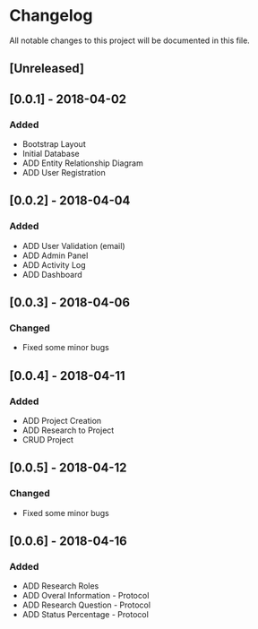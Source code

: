 # Changelog
All notable changes to this project will be documented in this file.

## [Unreleased]

## [0.0.1] - 2018-04-02
### Added
- Bootstrap Layout
- Initial Database
- ADD Entity Relationship Diagram
- ADD User Registration

## [0.0.2] - 2018-04-04
### Added
- ADD User Validation (email)
- ADD Admin Panel
- ADD Activity Log
- ADD Dashboard

## [0.0.3] - 2018-04-06
### Changed
- Fixed some minor bugs

## [0.0.4] - 2018-04-11
### Added
- ADD Project Creation
- ADD Research to Project
- CRUD Project

## [0.0.5] - 2018-04-12
### Changed
- Fixed some minor bugs

## [0.0.6] - 2018-04-16
### Added
- ADD Research Roles
- ADD Overal Information - Protocol
- ADD Research Question - Protocol
- ADD Status Percentage - Protocol
